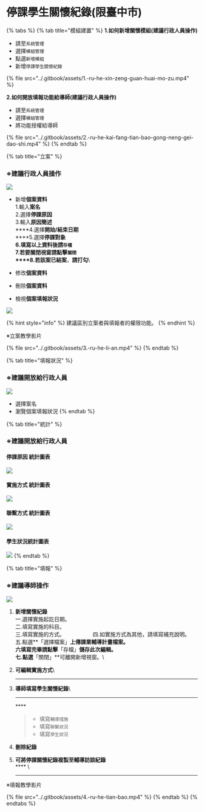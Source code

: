 # 停課學生關懷紀錄(限臺中市)

{% tabs %}
{% tab title="模組建置" %}
**1.如何新增關懷模組(建議行政人員操作)**

* 請至`系統管理`
* 選擇`模組管理`
* 點選`新增模組`
* 新增`停課學生關懷紀錄`

{% file src="../.gitbook/assets/1.-ru-he-xin-zeng-guan-huai-mo-zu.mp4" %}

**2.如何開放填報功能給導師(建議行政人員操作)**

* 請至`系統管理`
* 選擇`模組管理`
* 將功能授權給導師

{% file src="../.gitbook/assets/2.-ru-he-kai-fang-tian-bao-gong-neng-gei-dao-shi.mp4" %}
{% endtab %}

{% tab title="立案" %}
### ※建議行政人員操作

![](../.gitbook/assets/ting-ke-xue-sheng-guan-huai-li-an-1.png)

* 新增**個案資料** \
  &#x20;<img src="../.gitbook/assets/ting-ke-xue-sheng-guan-huai-li-an-2.png" alt="" data-size="original"> \
  1.輸入**案名**\
  2.選擇**停課原因**\
  3.輸入**原因簡述**\
  ****4.選擇**開始/結束日期**\
  ****5.選擇**停課對象**\
  ****6.填寫以上資料後請**`存檔`**\
  7.若要關閉視窗請點擊**`關閉`**\
  ****8.若該案**已結案**，**請打勾**\

* 修改**個案資料**
* 刪除**個案資料**
* 檢視**個案填報狀況**&#x20;

![](../.gitbook/assets/ting-ke-xue-sheng-guan-huai-li-an-3.png)

{% hint style="info" %}
建議區別立案者與填報者的權限功能。
{% endhint %}

※立案教學影片

{% file src="../.gitbook/assets/3.-ru-he-li-an.mp4" %}
{% endtab %}

{% tab title="填報狀況" %}
### ※建議開放給行政人員

![](../.gitbook/assets/ting-ke-guan-huai-tian-bao-zhuang-kuang-1.png)

* 選擇案名
* 瀏覽個案填報狀況
{% endtab %}

{% tab title="統計" %}
### ※建議開放給行政人員

#### 停課原因 統計圖表

![](../.gitbook/assets/ting-ke-xue-sheng-guan-huai-ting-ke-yuan-yin-tong-ji.png)

#### 實施方式 統計圖表

![](../.gitbook/assets/ting-ke-xue-sheng-guan-huai-shi-shi-fang-shi-tong-ji.png)

#### 聯繫方式 統計圖表

![](../.gitbook/assets/ting-ke-xue-sheng-guan-huai-lian-xi-fang-shi-tong-ji.png)

#### 學生狀況統計圖表

![](../.gitbook/assets/ting-ke-xue-sheng-guan-huai-xue-sheng-zhuang-kuang-tong-ji.png)
{% endtab %}

{% tab title="填報" %}
### ※建議導師操作

![](../.gitbook/assets/ting-ke-xue-sheng-guan-huai-ji-lu-tian-bao-1.png)

1. **新增關懷紀錄**\
   &#x20;<img src="../.gitbook/assets/suspend-class-care-plan.png" alt="" data-size="original"> \
   一.選擇實施起訖日期。\
   二.填寫實施的科目。\
   三.填寫實施的方式。                                                                                                   　　　　　四.如實施方式為其他，請填寫補充說明。　　　　　　　　　　　　　　　　　　　　　　　　　五.點選**「選擇檔案」**上傳課業輔導計畫檔案。\
   六填寫完畢請點擊**「存檔」**儲存此次編輯。\
   七.點選**「關閉」**可離開新增視窗。\

2. **可編輯實施方式**\
   ****
3.  **導師填寫學生關懷紀錄**\
    ****

    &#x20;**** <img src="../.gitbook/assets/ting-ke-xue-sheng-guan-huai-ji-lu-tian-bao-3.png" alt="" data-size="original">&#x20;

    > * 填寫`輔導措施`
    > * 填寫`聯繫狀況`
    > * 填寫`學生狀況`
4. **刪除紀錄**
5. **可將停課關懷紀錄複製至輔導訪談紀錄** \
   ****<img src="../.gitbook/assets/ting-ke-xue-sheng-guan-huai-ji-lu-tian-bao-4.png" alt="" data-size="original"> \
   ****

※填報教學影片

{% file src="../.gitbook/assets/4.-ru-he-tian-bao.mp4" %}
{% endtab %}
{% endtabs %}



